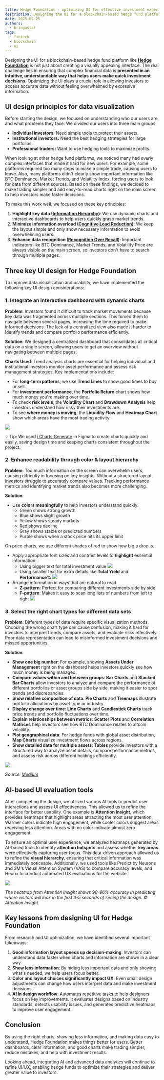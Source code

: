 ```yaml
---
title: Hedge Foundation - optimizing UI for effective investment experience
description: Designing the UI for a blockchain-based hedge fund platform like Hedge Foundation is not just about creating a visually appealing interface. The real challenge lies in ensuring that complex financial data is presented in an intuitive, understandable way that helps users make quick investment decisions. Optimizing the UI plays a crucial role in allowing investors to access accurate data without feeling overwhelmed by excessive information.
date: 2025-02-25
authors:
  - bringastar
tags:
  - fintech
  - blockchain
  - ui
---
```


Designing the UI for a blockchain-based hedge fund platform like [**Hedge Foundation**](https://hedge.foundation) is not just about creating a visually appealing interface. The real challenge lies in ensuring that complex financial data is **presented in an intuitive, understandable way that helps users make quick investment decisions**. Optimizing the UI plays a crucial role in allowing investors to access accurate data without feeling overwhelmed by excessive information.

## UI design principles for data visualization

Before starting the design, we focused on understanding who our users are and what problems they face. We divided our users into three main groups:

- **Individual investors:** Need simple tools to protect their assets.
- **Institutional investors:** Need the best hedging strategies for large portfolios.
- **Professional traders:** Want to use hedging tools to maximize profits.

When looking at other hedge fund platforms, we noticed many had overly complex interfaces that made it hard for new users. For example, some platforms required too many steps to make a simple trade, causing users to leave. Also, many platforms didn't clearly show important information like BTC Dominance, Market Trends, and Volatility Index, forcing users to look for data from different sources. Based on these findings, we decided to make trading simpler and add easy-to-read charts right on the main screen to help investors make faster decisions.

To make this work well, we focused on these key principles:

1. **Highlight key data ([Information Hierarchy](https://www.bridgewaterlearning.co.za/2013/04/16/design-principles-hierarchy-of-information/))**: We use dynamic charts and interactive dashboards to help users quickly grasp market trends.
2. **Minimize information overload ([Cognitive Load Reduction](https://www.nngroup.com/articles/minimize-cognitive-load/))**: We keep the layout simple and only show necessary information to avoid overwhelming users.
3. **Enhance data recognition ([Recognition Over Recall](https://www.nngroup.com/articles/recognition-and-recall/))**: Important indicators like BTC Dominance, Market Trends, and Volatility Price are always visible on the main screen, so investors don't have to search through multiple pages.

## Three key UI design for Hedge Foundation

To improve data visualization and usability, we have implemented the following key UI design considerations:

### 1. Integrate an interactive dashboard with dynamic charts

**Problem**: Investors found it difficult to track market movements because key data was fragmented across multiple sections. This forced them to navigate between several pages, increasing the time required to make informed decisions. The lack of a centralized view also made it harder to identify trends and compare portfolio performance efficiently.

**Solution**: We designed a centralized dashboard that consolidates all critical data on a single screen, allowing users to get an overview without navigating between multiple pages.

**Charts Used**: Trend analysis charts are essential for helping individual and institutional investors monitor asset performance and assess risk management strategies. Key implementations include:

- For **long-term patterns**, we use **Trend Lines** to show good times to buy or sell.
- For **investment performance**, the **Portfolio Return** chart shows how much money you're making over time.
- To check **risk levels**, the **Volatility Chart** and **Drawdown Analysis** help investors understand how risky their investments are.
- To see **where money is moving**, the **Liquidity Flow** and **Heatmap Chart** show which areas have the most trading activity.

![](assets/hedge-foundation-charts.png)

💡 Tip: We used [i Charts Generate](https://www.figma.com/community/plugin/1370606842652257742/i-charts-generate-line-chart-bar-chart-pie-cahrt-radar-chart-scatter-radial) in Figma to create charts quickly and easily, saving design time and keeping charts consistent throughout the project.

### 2. Enhance readability through color & layout hierarchy

**Problem**: Too much information on the screen can overwhelm users, causing difficulty in focusing on key insights. Without a structured layout, investors struggle to accurately compare values. Tracking performance metrics and identifying market trends also becomes more challenging.

**Solution**:

- Use **colors meaningfully** to help investors understand quickly:
  - Green shows strong growth
  - Blue shows slight growth
  - Yellow shows steady markets
  - Red shows decline
  - Gray shows stable or predicted numbers
  - Purple shows when a stock price hits its upper limit

On price charts, we use different shades of red to show how big a drop is.

- Apply appropriate font sizes and contrast levels to **highlight** essential information:
  - Using bigger text for total investment value
    ![](assets/hedge-foundation-price-charts.png)
  - Using smaller text for extra details like **Total Yield** and **Performance%**
    ![](assets/hedge-foundation-total-yeild.png)
- Arrange information in ways that are natural to read:
  - **Z-pattern**: Perfect for comparing different investments side by side
  - **F-pattern**: Makes it easy to scan long lists of numbers from left to right
    ![](assets/hedge-foundation-reading-patterns.png)

### 3. Select the right chart types for different data sets

**Problem**: Different types of data require specific visualization methods. Choosing the wrong chart type can cause confusion, making it hard for investors to interpret trends, compare assets, and evaluate risks effectively. Poor data representation can lead to misinformed investment decisions and missed opportunities.

**Solution**:

- **Show one big number**: For example, showing **Assets Under Management** right on the dashboard helps investors quickly see how much money is being managed.
- **Compare values within and between groups**: **Bar Charts** and **Stacked Bar Charts** allow investors to analyze and compare the performance of different portfolios or asset groups side by side, making it easier to spot trends and discrepancies.
- **Show relative composition of data**: **Pie Charts** and **Treemaps** illustrate portfolio allocations by asset type or industry.
- **Display change over time**: **Line Charts** and **Candlestick Charts** track price trends and portfolio fluctuations over time.
- **Explain relationships between metrics**: **Scatter Plots** and **Correlation Matrices** help investors see how BTC Dominance relates to altcoin volatility.
- **Plot geographical data**: For hedge funds with global asset distribution, **Map Charts** visualize investment flows across regions.
- **Show detailed data for multiple assets**: **Tables** provide investors with a structured way to analyze asset details, compare performance metrics, and assess risk across different holdings efficiently.

![](assets/hedge-foundation-data-sets.png)

_Source: [Medium](https://medium.com/gooddata-developers/how-to-choose-the-best-chart-type-to-visualize-your-data-85c866ca13a1)_

## AI-based UI evaluation tools

After completing the design, we utilized various AI tools to predict user interactions and assess UI effectiveness. This allowed us to refine the interface for better usability. One example is **Attention Insight**, which provides heatmaps that highlight areas attracting the most user attention. Warmer colors indicate high engagement, while cooler colors suggest areas receiving less attention. Areas with no color indicate almost zero engagement.

To ensure an optimal user experience, we analyzed heatmaps generated by AI-based tools to identify **attention hotspots** and assess whether **key areas** were effectively capturing user focus. This data-driven approach allowed us to refine the **visual hierarchy**, ensuring that critical information was immediately noticeable. Additionally, we used tools like Predict by Neurons and 3M's Visual Attention System (VAS) to compare accuracy levels, and Heurix to conduct automated UX evaluations for the website.

![](assets/hedge-foundation-heat-map.png)

_The heatmap from Attention Insight shows 90-96% accuracy in predicting where visitors will look in the first 3-5 seconds of seeing the design.
© Attention Insight_

## Key lessons from designing UI for Hedge Foundation

From research and UI optimization, we have identified several important takeaways:

1. **Good information layout speeds up decision-making**: Investors can understand data faster when charts and information are shown in a clear way.
2. **Show less information**: By hiding less important data and only showing what's needed, we help users focus better.
3. **Color and layout choices significantly impact UX**: Even small design adjustments can change how users interpret data and make investment decisions.
4. **AI in design workflow**: Automates repetitive tasks to help designers focus on key improvements. It evaluates designs based on industry standards, detects usability issues, and generates predictive heatmaps to improve user engagement.

## Conclusion

By using the right charts, showing less information, and making data easy to understand, Hedge Foundation makes things better for users. Better dashboards, clear information, and good charts make trading simpler, reduce mistakes, and help with investment results.

Looking ahead, integrating AI and advanced data analytics will continue to refine UI/UX, enabling hedge funds to optimize their strategies and deliver greater value to investors.
